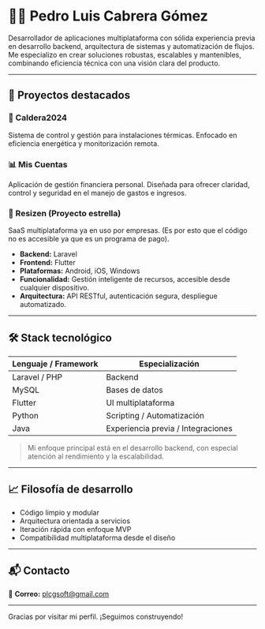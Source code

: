 # 👨‍💻 Pedro Luis Cabrera Gómez

Desarrollador de aplicaciones multiplataforma con sólida experiencia previa en desarrollo backend, arquitectura de sistemas y automatización de flujos. Me especializo en crear soluciones robustas, escalables y mantenibles, combinando eficiencia técnica con una visión clara del producto.

---

## 🚀 Proyectos destacados

### 🔧 Caldera2024
Sistema de control y gestión para instalaciones térmicas. Enfocado en eficiencia energética y monitorización remota.

### 📊 Mis Cuentas
Aplicación de gestión financiera personal. Diseñada para ofrecer claridad, control y seguridad en el manejo de gastos e ingresos.

### 🧠 Resizen (Proyecto estrella)
SaaS multiplataforma ya en uso por empresas. (Es por esto que el código no es accesible ya que es un programa de pago).  
- **Backend:** Laravel  
- **Frontend:** Flutter  
- **Plataformas:** Android, iOS, Windows  
- **Funcionalidad:** Gestión inteligente de recursos, accesible desde cualquier dispositivo.  
- **Arquitectura:** API RESTful, autenticación segura, despliegue automatizado.

---

## 🛠️ Stack tecnológico

| Lenguaje / Framework | Especialización |
|----------------------|-----------------|
| Laravel / PHP        | Backend         |
| MySQL                | Bases de datos  |
| Flutter              | UI multiplataforma |
| Python               | Scripting / Automatización |
| Java                 | Experiencia previa / Integraciones |

> Mi enfoque principal está en el desarrollo backend, con especial atención al rendimiento y la escalabilidad.

---

## 📈 Filosofía de desarrollo

- Código limpio y modular
- Arquitectura orientada a servicios
- Iteración rápida con enfoque MVP
- Compatibilidad multiplataforma desde el diseño

---

## 📬 Contacto

📧 **Correo:** [plcgsoft@gmail.com](mailto:plcgsoft@gmail.com)  

---

Gracias por visitar mi perfil. ¡Seguimos construyendo!
